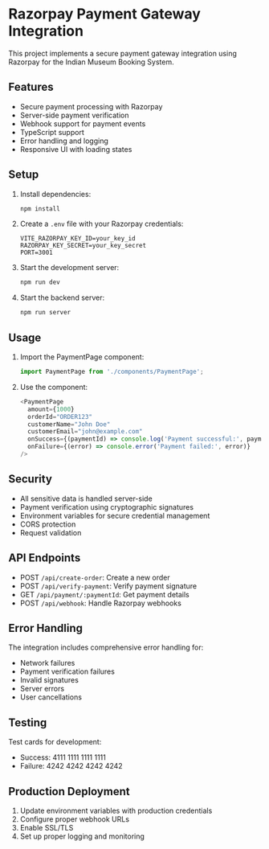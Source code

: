 # Razorpay Payment Gateway Integration

This project implements a secure payment gateway integration using Razorpay for the Indian Museum Booking System.

## Features

- Secure payment processing with Razorpay
- Server-side payment verification
- Webhook support for payment events
- TypeScript support
- Error handling and logging
- Responsive UI with loading states

## Setup

1. Install dependencies:
   ```bash
   npm install
   ```

2. Create a `.env` file with your Razorpay credentials:
   ```
   VITE_RAZORPAY_KEY_ID=your_key_id
   RAZORPAY_KEY_SECRET=your_key_secret
   PORT=3001
   ```

3. Start the development server:
   ```bash
   npm run dev
   ```

4. Start the backend server:
   ```bash
   npm run server
   ```

## Usage

1. Import the PaymentPage component:
   ```typescript
   import PaymentPage from './components/PaymentPage';
   ```

2. Use the component:
   ```typescript
   <PaymentPage
     amount={1000}
     orderId="ORDER123"
     customerName="John Doe"
     customerEmail="john@example.com"
     onSuccess={(paymentId) => console.log('Payment successful:', paymentId)}
     onFailure={(error) => console.error('Payment failed:', error)}
   />
   ```

## Security

- All sensitive data is handled server-side
- Payment verification using cryptographic signatures
- Environment variables for secure credential management
- CORS protection
- Request validation

## API Endpoints

- POST `/api/create-order`: Create a new order
- POST `/api/verify-payment`: Verify payment signature
- GET `/api/payment/:paymentId`: Get payment details
- POST `/api/webhook`: Handle Razorpay webhooks

## Error Handling

The integration includes comprehensive error handling for:
- Network failures
- Payment verification failures
- Invalid signatures
- Server errors
- User cancellations

## Testing

Test cards for development:
- Success: 4111 1111 1111 1111
- Failure: 4242 4242 4242 4242

## Production Deployment

1. Update environment variables with production credentials
2. Configure proper webhook URLs
3. Enable SSL/TLS
4. Set up proper logging and monitoring